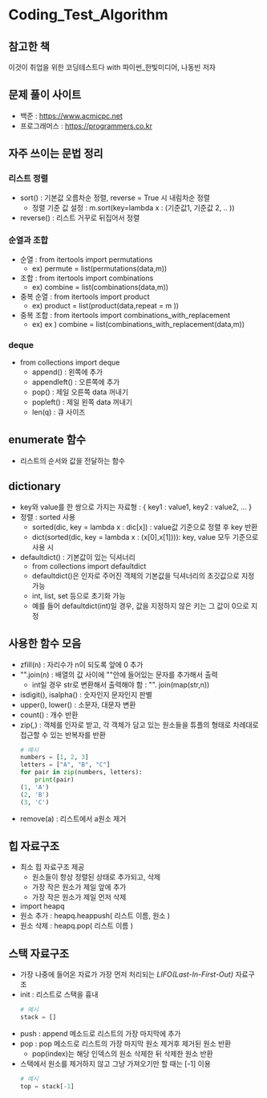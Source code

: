 # Coding_Test_Algorithm

## 참고한 책 
이것이 취업을 위한 코딩테스트다 with 파이썬_한빛미디어, 나동빈 저자 

## 문제 풀이 사이트 
- 백준 : https://www.acmicpc.net
- 프로그래머스 : https://programmers.co.kr

## 자주 쓰이는 문법 정리 

### 리스트 정렬
- sort() : 기본값 오름차순 정렬, reverse = True 시 내림차순 정렬
    + 정렬 기준 값 설정 : m.sort(key=lambda x : (기준값1, 기준값 2, .. ))
- reverse() : 리스트 거꾸로 뒤집어서 정렬

### 순열과 조합 
- 순열 : from itertools import permutations 
    + ex) permute = list(permutations(data,m))
- 조합 : from itertools import combinations
    + ex) combine = list(combinations(data,m))
- 중복 순열 : from itertools import product
    + ex) product = list(product(data,repeat = m ))
- 중복 조합 : from itertools import combinations_with_replacement
    + ex) ex ) combine = list(combinations_with_replacement(data,m))

### deque
- from collections import deque
    + append() : 왼쪽에 추가
    + appendleft() : 오른쪽에 추가 
    + pop() : 제일 오른쪽 data 꺼내기
    + popleft() : 제일 왼쪽 data 꺼내기
    + len(q) : 큐 사이즈 
    
## enumerate 함수 
-  리스트의 순서와 값을 전달하는 함수 

## dictionary 
- key와 value를 한 쌍으로 가지는 자료형 : { key1 : value1, key2 : value2, ... }
- 정렬 : sorted 사용 
    + sorted(dic, key = lambda x : dic[x]) : value값 기준으로 정렬 후 key 반환 
    + dict(sorted(dic, key = lambda x : (x[0],x[1]))): key, value 모두 기준으로 사용 시 
- defaultdict() : 기본값이 있는 딕셔너리 
    + from collections import defaultdict
    + defaultdict()은 인자로 주어진 객체의 기본값을 딕셔너리의 초깃값으로 지정 가능
    + int, list, set 등으로 초기화 가능
    + 예를 들어 defaultdict(int)일 경우, 값을 지정하지 않은 키는 그 값이 0으로 지정 
    
## 사용한 함수 모음 
- zfill(n) : 자리수가 n이 되도록 앞에 0 추가
- "".join(n) : 배열의 값 사이에 ""안에 들어있는 문자를 추가해서 출력 
    + int일 경우 str로 변환해서 출력해야 함 : "". join(map(str,n))
- isdigit(), isalpha() : 숫자인지 문자인지 판별 
- upper(), lower() : 소문자, 대문자 변환 
- count() : 개수 반환 
- zip(,) : 객체를 인자로 받고, 각 객체가 담고 있는 원소들을 튜플의 형태로 차례대로 접근할 수 있는 반복자를 반환 
    ```python
    # 예시 
    numbers = [1, 2, 3]
    letters = ["A", "B", "C"]
    for pair in zip(numbers, letters):
        print(pair)
    (1, 'A')
    (2, 'B')
    (3, 'C')
    ```
- remove(a) : 리스트에서 a원소 제거

## 힙 자료구조
- 최소 힙 자료구조 제공 
    + 원소들이 항상 정렬된 상태로 추가되고, 삭제 
    + 가장 작은 원소가 제일 앞에 추가
    + 가장 작은 원소가 제일 먼저 삭제 
- import heapq
- 원소 추가 : heapq.heappush( 리스트 이름, 원소 )
- 원소 삭제 : heapq.pop( 리스트 이름 ) 

## 스택 자료구조 
- 가장 나중에 들어온 자료가 가장 먼저 처리되는 *LIFO(Last-In-First-Out)* 자료구조 
- init : 리스트로 스택을 흉내 
    ```python
    # 예시 
    stack = []
    ```
- push : append 메소드로 리스트의 가장 마지막에 추가 
- pop : pop 메소드로 리스트의 가장 마지막 원소 제거후 제거된 원소 반환 
    + pop(index)는 해당 인덱스의 원소 삭제한 뒤 삭제한 원소 반환 
- 스택에서 원소를 제거하지 않고 그냥 가져오기만 할 때는 [-1] 이용 
    ```python
    # 예시 
    top = stack[-1]
    ```